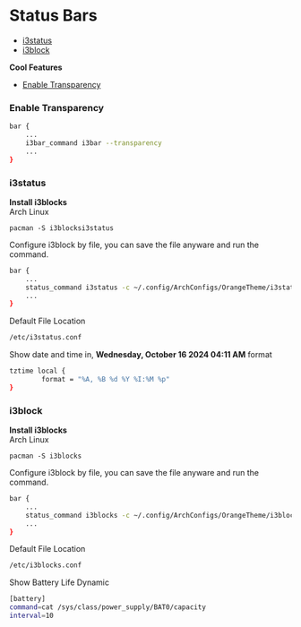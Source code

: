 # Status Bars
* [i3status](#i3status)
* [i3block](#i3block)

<b>Cool Features</b>
* [Enable Transparency](#enable-transparency)

### Enable Transparency
```sh
bar {
    ...
    i3bar_command i3bar --transparency
    ...
}
```
### i3status
<b>Install i3blocks</b><br>
Arch Linux
```
pacman -S i3blocksi3status
```

Configure i3block by file, you can save the file anyware and run the command.
```sh
bar {
    ...
    status_command i3status -c ~/.config/ArchConfigs/OrangeTheme/i3status/i3status.conf
    ...
}
```

Default File Location
```sh
/etc/i3status.conf
```

Show date and time in, <b>Wednesday, October 16 2024 04:11 AM</b> format
```sh
tztime local {
        format = "%A, %B %d %Y %I:%M %p"
}
```
### i3block
<b>Install i3blocks</b><br>
Arch Linux
```
pacman -S i3blocks
```

Configure i3block by file, you can save the file anyware and run the command.
```sh
bar {
    ...
    status_command i3blocks -c ~/.config/ArchConfigs/OrangeTheme/i3blocks/i3blocks.conf
    ...
}
```

Default File Location
```sh
/etc/i3blocks.conf
```

Show Battery Life Dynamic
```sh
[battery]
command=cat /sys/class/power_supply/BAT0/capacity 
interval=10
```